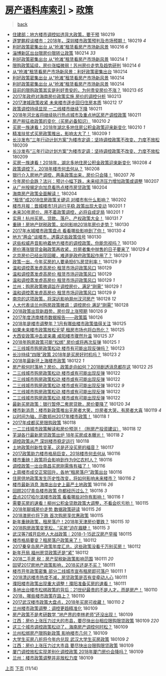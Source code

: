 [房产语料库索引](../../README.md)  > [政策](政策.md)
====
> [back](../README.md)

- [住建部：地方楼市调控如违背大政策，要干预](http://jkwz.applinzi.com/ittc/7071879657001845776.html#%E4%BD%8F%E5%BB%BA%E9%83%A8%EF%BC%9A%E5%9C%B0%E6%96%B9%E6%A5%BC%E5%B8%82%E8%B0%83%E6%8E%A7%E5%A6%82%E8%BF%9D%E8%83%8C%E5%A4%A7%E6%94%BF%E7%AD%96%EF%BC%8C%E8%A6%81%E5%B9%B2%E9%A2%84) 180219  
- [逐梦鹏程谈楼市：2018年，深圳楼市政策预判及市场预期！](http://jkwz.applinzi.com/ittc/7071473352709768208.html#%E9%80%90%E6%A2%A6%E9%B9%8F%E7%A8%8B%E8%B0%88%E6%A5%BC%E5%B8%82%EF%BC%9A2018%E5%B9%B4%EF%BC%8C%E6%B7%B1%E5%9C%B3%E6%A5%BC%E5%B8%82%E6%94%BF%E7%AD%96%E9%A2%84%E5%88%A4%E5%8F%8A%E5%B8%82%E5%9C%BA%E9%A2%84%E6%9C%9F%EF%BC%81) 180219 *4* 
- [利好政策密集出台 从“抢滩”租赁看房产市场新风景](http://jkwz.applinzi.com/ittc/7070596034495775760.html#%E5%88%A9%E5%A5%BD%E6%94%BF%E7%AD%96%E5%AF%86%E9%9B%86%E5%87%BA%E5%8F%B0+%E4%BB%8E%E2%80%9C%E6%8A%A2%E6%BB%A9%E2%80%9D%E7%A7%9F%E8%B5%81%E7%9C%8B%E6%88%BF%E4%BA%A7%E5%B8%82%E5%9C%BA%E6%96%B0%E9%A3%8E%E6%99%AF) 180216 *6* 
- [淄博新区出台限房价限转让政策](http://jkwz.applinzi.com/ittc/7070014641571103754.html#%E6%B7%84%E5%8D%9A%E6%96%B0%E5%8C%BA%E5%87%BA%E5%8F%B0%E9%99%90%E6%88%BF%E4%BB%B7%E9%99%90%E8%BD%AC%E8%AE%A9%E6%94%BF%E7%AD%96) 180214 *33* 
- [利好政策密集出台 从“抢滩”租赁看房产市场新风景](http://jkwz.applinzi.com/ittc/7069895047787316231.html#%E5%88%A9%E5%A5%BD%E6%94%BF%E7%AD%96%E5%AF%86%E9%9B%86%E5%87%BA%E5%8F%B0+%E4%BB%8E%E2%80%9C%E6%8A%A2%E6%BB%A9%E2%80%9D%E7%A7%9F%E8%B5%81%E7%9C%8B%E6%88%BF%E4%BA%A7%E5%B8%82%E5%9C%BA%E6%96%B0%E9%A3%8E%E6%99%AF) 180214 *1* 
- [限购政策延续，房价涨幅微弱！苏州房价走势及趋势研判](http://jkwz.applinzi.com/ittc/7069891000728552464.html#%E9%99%90%E8%B4%AD%E6%94%BF%E7%AD%96%E5%BB%B6%E7%BB%AD%EF%BC%8C%E6%88%BF%E4%BB%B7%E6%B6%A8%E5%B9%85%E5%BE%AE%E5%BC%B1%EF%BC%81%E8%8B%8F%E5%B7%9E%E6%88%BF%E4%BB%B7%E8%B5%B0%E5%8A%BF%E5%8F%8A%E8%B6%8B%E5%8A%BF%E7%A0%94%E5%88%A4) 180214 *6* 
- [从“抢滩”租赁看房产市场新风景：利好政策密集出台](http://jkwz.applinzi.com/ittc/7069890052207674384.html#%E4%BB%8E%E2%80%9C%E6%8A%A2%E6%BB%A9%E2%80%9D%E7%A7%9F%E8%B5%81%E7%9C%8B%E6%88%BF%E4%BA%A7%E5%B8%82%E5%9C%BA%E6%96%B0%E9%A3%8E%E6%99%AF%EF%BC%9A%E5%88%A9%E5%A5%BD%E6%94%BF%E7%AD%96%E5%AF%86%E9%9B%86%E5%87%BA%E5%8F%B0) 180214  
- [利好政策密集出台 从“抢滩”租赁看房产市场新风景](http://jkwz.applinzi.com/ittc/7069883143274628107.html#%E5%88%A9%E5%A5%BD%E6%94%BF%E7%AD%96%E5%AF%86%E9%9B%86%E5%87%BA%E5%8F%B0+%E4%BB%8E%E2%80%9C%E6%8A%A2%E6%BB%A9%E2%80%9D%E7%A7%9F%E8%B5%81%E7%9C%8B%E6%88%BF%E4%BA%A7%E5%B8%82%E5%9C%BA%E6%96%B0%E9%A3%8E%E6%99%AF) 180214  
- [利好政策密集出台 从“抢滩”租赁看房产市场新风景](http://jkwz.applinzi.com/ittc/7069880922168361991.html#%E5%88%A9%E5%A5%BD%E6%94%BF%E7%AD%96%E5%AF%86%E9%9B%86%E5%87%BA%E5%8F%B0+%E4%BB%8E%E2%80%9C%E6%8A%A2%E6%BB%A9%E2%80%9D%E7%A7%9F%E8%B5%81%E7%9C%8B%E6%88%BF%E4%BA%A7%E5%B8%82%E5%9C%BA%E6%96%B0%E9%A3%8E%E6%99%AF) 180214  
- [目前的限购政策其实是利好贵安的，为何贵安房价不涨？](http://jkwz.applinzi.com/ittc/7069710611577832465.html#%E7%9B%AE%E5%89%8D%E7%9A%84%E9%99%90%E8%B4%AD%E6%94%BF%E7%AD%96%E5%85%B6%E5%AE%9E%E6%98%AF%E5%88%A9%E5%A5%BD%E8%B4%B5%E5%AE%89%E7%9A%84%EF%BC%8C%E4%B8%BA%E4%BD%95%E8%B4%B5%E5%AE%89%E6%88%BF%E4%BB%B7%E4%B8%8D%E6%B6%A8%EF%BC%9F) 180213 *65* 
- [2017年政府对海南房价政策实施 房价的调控分析](http://jkwz.applinzi.com/ittc/7069522580845626378.html#2017%E5%B9%B4%E6%94%BF%E5%BA%9C%E5%AF%B9%E6%B5%B7%E5%8D%97%E6%88%BF%E4%BB%B7%E6%94%BF%E7%AD%96%E5%AE%9E%E6%96%BD+%E6%88%BF%E4%BB%B7%E7%9A%84%E8%B0%83%E6%8E%A7%E5%88%86%E6%9E%90) 180213  
- [2017津城政策收紧 未来楼市逐步回归住房本质](http://jkwz.applinzi.com/ittc/7069110098528306186.html#2017%E6%B4%A5%E5%9F%8E%E6%94%BF%E7%AD%96%E6%94%B6%E7%B4%A7+%E6%9C%AA%E6%9D%A5%E6%A5%BC%E5%B8%82%E9%80%90%E6%AD%A5%E5%9B%9E%E5%BD%92%E4%BD%8F%E6%88%BF%E6%9C%AC%E8%B4%A8) 180212 *17* 
- [政策调控持续显现 一二线楼市继续下降](http://jkwz.applinzi.com/ittc/7068862009565512711.html#%E6%94%BF%E7%AD%96%E8%B0%83%E6%8E%A7%E6%8C%81%E7%BB%AD%E6%98%BE%E7%8E%B0+%E4%B8%80%E4%BA%8C%E7%BA%BF%E6%A5%BC%E5%B8%82%E7%BB%A7%E7%BB%AD%E4%B8%8B%E9%99%8D) 180211  
- [2018年河北省将继续执行热点城市及重点地区房产调控政策](http://jkwz.applinzi.com/ittc/7068799891386401809.html#2018%E5%B9%B4%E6%B2%B3%E5%8C%97%E7%9C%81%E5%B0%86%E7%BB%A7%E7%BB%AD%E6%89%A7%E8%A1%8C%E7%83%AD%E7%82%B9%E5%9F%8E%E5%B8%82%E5%8F%8A%E9%87%8D%E7%82%B9%E5%9C%B0%E5%8C%BA%E6%88%BF%E4%BA%A7%E8%B0%83%E6%8E%A7%E6%94%BF%E7%AD%96) 180211  
- [房产税征收政策的变化（买房必备知识）](http://jkwz.applinzi.com/ittc/7066904143879210001.html#%E6%88%BF%E4%BA%A7%E7%A8%8E%E5%BE%81%E6%94%B6%E6%94%BF%E7%AD%96%E7%9A%84%E5%8F%98%E5%8C%96%EF%BC%88%E4%B9%B0%E6%88%BF%E5%BF%85%E5%A4%87%E7%9F%A5%E8%AF%86%EF%BC%89) 180210 *2* 
- [买房一族速看！2018年湖北多地住房公积金政策迎来新变化](http://jkwz.applinzi.com/ittc/7068298626390819851.html#%E4%B9%B0%E6%88%BF%E4%B8%80%E6%97%8F%E9%80%9F%E7%9C%8B%EF%BC%812018%E5%B9%B4%E6%B9%96%E5%8C%97%E5%A4%9A%E5%9C%B0%E4%BD%8F%E6%88%BF%E5%85%AC%E7%A7%AF%E9%87%91%E6%94%BF%E7%AD%96%E8%BF%8E%E6%9D%A5%E6%96%B0%E5%8F%98%E5%8C%96) 180210 *1* 
- [精准扶贫式买房政策推出，影响太大了！](http://jkwz.applinzi.com/ittc/7068015231668585488.html#%E7%B2%BE%E5%87%86%E6%89%B6%E8%B4%AB%E5%BC%8F%E4%B9%B0%E6%88%BF%E6%94%BF%E7%AD%96%E6%8E%A8%E5%87%BA%EF%BC%8C%E5%BD%B1%E5%93%8D%E5%A4%AA%E5%A4%A7%E4%BA%86%EF%BC%81) 180209 *1* 
- [长沙发布“三年行动计划方案”为楼市定调：坚持调控政策不改变、力度不放松](http://jkwz.applinzi.com/ittc/7068010707843286033.html#%E9%95%BF%E6%B2%99%E5%8F%91%E5%B8%83%E2%80%9C%E4%B8%89%E5%B9%B4%E8%A1%8C%E5%8A%A8%E8%AE%A1%E5%88%92%E6%96%B9%E6%A1%88%E2%80%9D%E4%B8%BA%E6%A5%BC%E5%B8%82%E5%AE%9A%E8%B0%83%EF%BC%9A%E5%9D%9A%E6%8C%81%E8%B0%83%E6%8E%A7%E6%94%BF%E7%AD%96%E4%B8%8D%E6%94%B9%E5%8F%98%E3%80%81%E5%8A%9B%E5%BA%A6%E4%B8%8D%E6%94%BE%E6%9D%BE) 180209  
- [长沙发布“三年行动计划方案”为楼市定调：坚持调控政策不改变、力度不放松](http://jkwz.applinzi.com/ittc/7068001225432105991.html#%E9%95%BF%E6%B2%99%E5%8F%91%E5%B8%83%E2%80%9C%E4%B8%89%E5%B9%B4%E8%A1%8C%E5%8A%A8%E8%AE%A1%E5%88%92%E6%96%B9%E6%A1%88%E2%80%9D%E4%B8%BA%E6%A5%BC%E5%B8%82%E5%AE%9A%E8%B0%83%EF%BC%9A%E5%9D%9A%E6%8C%81%E8%B0%83%E6%8E%A7%E6%94%BF%E7%AD%96%E4%B8%8D%E6%94%B9%E5%8F%98%E3%80%81%E5%8A%9B%E5%BA%A6%E4%B8%8D%E6%94%BE%E6%9D%BE) 180209  
- [买房一族速看！2018年，湖北多地住房公积金政策迎来新变化](http://jkwz.applinzi.com/ittc/7067830412363957258.html#%E4%B9%B0%E6%88%BF%E4%B8%80%E6%97%8F%E9%80%9F%E7%9C%8B%EF%BC%812018%E5%B9%B4%EF%BC%8C%E6%B9%96%E5%8C%97%E5%A4%9A%E5%9C%B0%E4%BD%8F%E6%88%BF%E5%85%AC%E7%A7%AF%E9%87%91%E6%94%BF%E7%AD%96%E8%BF%8E%E6%9D%A5%E6%96%B0%E5%8F%98%E5%8C%96) 180208 *4* 
- [政策调控下，2018年楼市何去何从？](http://jkwz.applinzi.com/ittc/7067681610814456849.html#%E6%94%BF%E7%AD%96%E8%B0%83%E6%8E%A7%E4%B8%8B%EF%BC%8C2018%E5%B9%B4%E6%A5%BC%E5%B8%82%E4%BD%95%E5%8E%BB%E4%BD%95%E4%BB%8E%EF%BC%9F) 180208  
- [银行介入房地产调控，两条政策出来，房价只会降！](http://jkwz.applinzi.com/ittc/7067464420119020561.html#%E9%93%B6%E8%A1%8C%E4%BB%8B%E5%85%A5%E6%88%BF%E5%9C%B0%E4%BA%A7%E8%B0%83%E6%8E%A7%EF%BC%8C%E4%B8%A4%E6%9D%A1%E6%94%BF%E7%AD%96%E5%87%BA%E6%9D%A5%EF%BC%8C%E6%88%BF%E4%BB%B7%E5%8F%AA%E4%BC%9A%E9%99%8D%EF%BC%81) 180207 *76* 
- [今年房价会跌？法兴：预计小幅下跌，未来经济压力增加政策或调整](http://jkwz.applinzi.com/ittc/7067330686354981899.html#%E4%BB%8A%E5%B9%B4%E6%88%BF%E4%BB%B7%E4%BC%9A%E8%B7%8C%EF%BC%9F%E6%B3%95%E5%85%B4%EF%BC%9A%E9%A2%84%E8%AE%A1%E5%B0%8F%E5%B9%85%E4%B8%8B%E8%B7%8C%EF%BC%8C%E6%9C%AA%E6%9D%A5%E7%BB%8F%E6%B5%8E%E5%8E%8B%E5%8A%9B%E5%A2%9E%E5%8A%A0%E6%94%BF%E7%AD%96%E6%88%96%E8%B0%83%E6%95%B4) 180207  
- [从广州按揭定向加息看热点楼市房贷政策](http://jkwz.applinzi.com/ittc/7066363395928753159.html#%E4%BB%8E%E5%B9%BF%E5%B7%9E%E6%8C%89%E6%8F%AD%E5%AE%9A%E5%90%91%E5%8A%A0%E6%81%AF%E7%9C%8B%E7%83%AD%E7%82%B9%E6%A5%BC%E5%B8%82%E6%88%BF%E8%B4%B7%E6%94%BF%E7%AD%96) 180204  
- [海南房产政策全面解读！](http://jkwz.applinzi.com/ittc/7066263506242765834.html#%E6%B5%B7%E5%8D%97%E6%88%BF%E4%BA%A7%E6%94%BF%E7%AD%96%E5%85%A8%E9%9D%A2%E8%A7%A3%E8%AF%BB%EF%BC%81) 180204  
- [“租赁”成2018住房政策关键词 对楼市有什么影响？](http://jkwz.applinzi.com/ittc/7065510901614904337.html#%E2%80%9C%E7%A7%9F%E8%B5%81%E2%80%9D%E6%88%902018%E4%BD%8F%E6%88%BF%E6%94%BF%E7%AD%96%E5%85%B3%E9%94%AE%E8%AF%8D+%E5%AF%B9%E6%A5%BC%E5%B8%82%E6%9C%89%E4%BB%80%E4%B9%88%E5%BD%B1%E5%93%8D%EF%BC%9F) 180202  
- [楼市月报：晋城楼市1月运行平稳 政策出现大变动](http://jkwz.applinzi.com/ittc/7065073827044656145.html#%E6%A5%BC%E5%B8%82%E6%9C%88%E6%8A%A5%EF%BC%9A%E6%99%8B%E5%9F%8E%E6%A5%BC%E5%B8%821%E6%9C%88%E8%BF%90%E8%A1%8C%E5%B9%B3%E7%A8%B3+%E6%94%BF%E7%AD%96%E5%87%BA%E7%8E%B0%E5%A4%A7%E5%8F%98%E5%8A%A8) 180201 *1* 
- [未来30年房价，用不着政策调控，必将自成定局](http://jkwz.applinzi.com/ittc/7063210327691232273.html#%E6%9C%AA%E6%9D%A530%E5%B9%B4%E6%88%BF%E4%BB%B7%EF%BC%8C%E7%94%A8%E4%B8%8D%E7%9D%80%E6%94%BF%E7%AD%96%E8%B0%83%E6%8E%A7%EF%BC%8C%E5%BF%85%E5%B0%86%E8%87%AA%E6%88%90%E5%AE%9A%E5%B1%80) 180201 *1* 
- [实用！杭州买房、贷款、落户、产权政策大全！](http://jkwz.applinzi.com/ittc/7064800785567581191.html#%E5%AE%9E%E7%94%A8%EF%BC%81%E6%9D%AD%E5%B7%9E%E4%B9%B0%E6%88%BF%E3%80%81%E8%B4%B7%E6%AC%BE%E3%80%81%E8%90%BD%E6%88%B7%E3%80%81%E4%BA%A7%E6%9D%83%E6%94%BF%E7%AD%96%E5%A4%A7%E5%85%A8%EF%BC%81) 180131 *7* 
- [重磅！房地产财税政策，如何影响2018年房价走势？](http://jkwz.applinzi.com/ittc/7064443564430197766.html#%E9%87%8D%E7%A3%85%EF%BC%81%E6%88%BF%E5%9C%B0%E4%BA%A7%E8%B4%A2%E7%A8%8E%E6%94%BF%E7%AD%96%EF%BC%8C%E5%A6%82%E4%BD%95%E5%BD%B1%E5%93%8D2018%E5%B9%B4%E6%88%BF%E4%BB%B7%E8%B5%B0%E5%8A%BF%EF%BC%9F) 180130  
- [2017年水城楼市政策盘点 看看哪些影响到了你！](http://jkwz.applinzi.com/ittc/7064299582693835783.html#2017%E5%B9%B4%E6%B0%B4%E5%9F%8E%E6%A5%BC%E5%B8%82%E6%94%BF%E7%AD%96%E7%9B%98%E7%82%B9+%E7%9C%8B%E7%9C%8B%E5%93%AA%E4%BA%9B%E5%BD%B1%E5%93%8D%E5%88%B0%E4%BA%86%E4%BD%A0%EF%BC%81) 180130 *4* 
- [地方“两会”谈楼市，透露这些政策信号](http://jkwz.applinzi.com/ittc/7064298418493457419.html#%E5%9C%B0%E6%96%B9%E2%80%9C%E4%B8%A4%E4%BC%9A%E2%80%9D%E8%B0%88%E6%A5%BC%E5%B8%82%EF%BC%8C%E9%80%8F%E9%9C%B2%E8%BF%99%E4%BA%9B%E6%94%BF%E7%AD%96%E4%BF%A1%E5%8F%B7) 180130  
- [这些权威声音影响着地方楼市的调控政策，你能忽视吗？](http://jkwz.applinzi.com/ittc/7064271614999266311.html#%E8%BF%99%E4%BA%9B%E6%9D%83%E5%A8%81%E5%A3%B0%E9%9F%B3%E5%BD%B1%E5%93%8D%E7%9D%80%E5%9C%B0%E6%96%B9%E6%A5%BC%E5%B8%82%E7%9A%84%E8%B0%83%E6%8E%A7%E6%94%BF%E7%AD%96%EF%BC%8C%E4%BD%A0%E8%83%BD%E5%BF%BD%E8%A7%86%E5%90%97%EF%BC%9F) 180130  
- [房价滞涨银贷金融政策再收紧，炒房者集中抛售的日子要来了](http://jkwz.applinzi.com/ittc/7064149980162294794.html#%E6%88%BF%E4%BB%B7%E6%BB%9E%E6%B6%A8%E9%93%B6%E8%B4%B7%E9%87%91%E8%9E%8D%E6%94%BF%E7%AD%96%E5%86%8D%E6%94%B6%E7%B4%A7%EF%BC%8C%E7%82%92%E6%88%BF%E8%80%85%E9%9B%86%E4%B8%AD%E6%8A%9B%E5%94%AE%E7%9A%84%E6%97%A5%E5%AD%90%E8%A6%81%E6%9D%A5%E4%BA%86) 180129 *4* 
- [北京房价已经出现回暖，难道是政府政策起作用了？](http://jkwz.applinzi.com/ittc/7063954904899388427.html#%E5%8C%97%E4%BA%AC%E6%88%BF%E4%BB%B7%E5%B7%B2%E7%BB%8F%E5%87%BA%E7%8E%B0%E5%9B%9E%E6%9A%96%EF%BC%8C%E9%9A%BE%E9%81%93%E6%98%AF%E6%94%BF%E5%BA%9C%E6%94%BF%E7%AD%96%E8%B5%B7%E4%BD%9C%E7%94%A8%E4%BA%86%EF%BC%9F) 180129 *1* 
- [政策一出，今年买房的人要承担6%房贷利率！](http://jkwz.applinzi.com/ittc/7063949755875329040.html#%E6%94%BF%E7%AD%96%E4%B8%80%E5%87%BA%EF%BC%8C%E4%BB%8A%E5%B9%B4%E4%B9%B0%E6%88%BF%E7%9A%84%E4%BA%BA%E8%A6%81%E6%89%BF%E6%8B%856%25%E6%88%BF%E8%B4%B7%E5%88%A9%E7%8E%87%EF%BC%81) 180129 *9* 
- [温和调控蒸发虚高房价 租赁市场迎政策风口](http://jkwz.applinzi.com/ittc/7063928736372491270.html#%E6%B8%A9%E5%92%8C%E8%B0%83%E6%8E%A7%E8%92%B8%E5%8F%91%E8%99%9A%E9%AB%98%E6%88%BF%E4%BB%B7+%E7%A7%9F%E8%B5%81%E5%B8%82%E5%9C%BA%E8%BF%8E%E6%94%BF%E7%AD%96%E9%A3%8E%E5%8F%A3) 180129  
- [温和调控蒸发虚高房价 租赁市场迎政策风口](http://jkwz.applinzi.com/ittc/7063927962393379847.html#%E6%B8%A9%E5%92%8C%E8%B0%83%E6%8E%A7%E8%92%B8%E5%8F%91%E8%99%9A%E9%AB%98%E6%88%BF%E4%BB%B7+%E7%A7%9F%E8%B5%81%E5%B8%82%E5%9C%BA%E8%BF%8E%E6%94%BF%E7%AD%96%E9%A3%8E%E5%8F%A3) 180129  
- [温和调控蒸发虚高房价 租赁市场迎政策风口](http://jkwz.applinzi.com/ittc/7063908588722848785.html#%E6%B8%A9%E5%92%8C%E8%B0%83%E6%8E%A7%E8%92%B8%E5%8F%91%E8%99%9A%E9%AB%98%E6%88%BF%E4%BB%B7+%E7%A7%9F%E8%B5%81%E5%B8%82%E5%9C%BA%E8%BF%8E%E6%94%BF%E7%AD%96%E9%A3%8E%E5%8F%A3) 180129 *1* 
- [兰州；购房政策微调旨在调控房价，满足“刚需”](http://jkwz.applinzi.com/ittc/7063761700207985670.html#%E5%85%B0%E5%B7%9E%EF%BC%9B%E8%B4%AD%E6%88%BF%E6%94%BF%E7%AD%96%E5%BE%AE%E8%B0%83%E6%97%A8%E5%9C%A8%E8%B0%83%E6%8E%A7%E6%88%BF%E4%BB%B7%EF%BC%8C%E6%BB%A1%E8%B6%B3%E2%80%9C%E5%88%9A%E9%9C%80%E2%80%9D) 180129 *1* 
- [温和调控蒸发虚高房价 租赁市场迎政策风口](http://jkwz.applinzi.com/ittc/7063865218491220999.html#%E6%B8%A9%E5%92%8C%E8%B0%83%E6%8E%A7%E8%92%B8%E5%8F%91%E8%99%9A%E9%AB%98%E6%88%BF%E4%BB%B7+%E7%A7%9F%E8%B5%81%E5%B8%82%E5%9C%BA%E8%BF%8E%E6%94%BF%E7%AD%96%E9%A3%8E%E5%8F%A3) 180129 *9* 
- [南京的这项政策，将深远影响滁州汊河房产](http://jkwz.applinzi.com/ittc/7063772207056946187.html#%E5%8D%97%E4%BA%AC%E7%9A%84%E8%BF%99%E9%A1%B9%E6%94%BF%E7%AD%96%EF%BC%8C%E5%B0%86%E6%B7%B1%E8%BF%9C%E5%BD%B1%E5%93%8D%E6%BB%81%E5%B7%9E%E6%B1%8A%E6%B2%B3%E6%88%BF%E4%BA%A7) 180128 *12* 
- [人大代表谈兰州购房政策微调：调控房价 满足“刚需”](http://jkwz.applinzi.com/ittc/7063635841828520977.html#%E4%BA%BA%E5%A4%A7%E4%BB%A3%E8%A1%A8%E8%B0%88%E5%85%B0%E5%B7%9E%E8%B4%AD%E6%88%BF%E6%94%BF%E7%AD%96%E5%BE%AE%E8%B0%83%EF%BC%9A%E8%B0%83%E6%8E%A7%E6%88%BF%E4%BB%B7+%E6%BB%A1%E8%B6%B3%E2%80%9C%E5%88%9A%E9%9C%80%E2%80%9D) 180128  
- [2018政策出现新趋势，房价现上涨预期](http://jkwz.applinzi.com/ittc/7062899934485808145.html#2018%E6%94%BF%E7%AD%96%E5%87%BA%E7%8E%B0%E6%96%B0%E8%B6%8B%E5%8A%BF%EF%BC%8C%E6%88%BF%E4%BB%B7%E7%8E%B0%E4%B8%8A%E6%B6%A8%E9%A2%84%E6%9C%9F) 180126 *9* 
- [2017年度济南楼市数据报告——政策篇](http://jkwz.applinzi.com/ittc/7062859432034042887.html#2017%E5%B9%B4%E5%BA%A6%E6%B5%8E%E5%8D%97%E6%A5%BC%E5%B8%82%E6%95%B0%E6%8D%AE%E6%8A%A5%E5%91%8A%E2%80%94%E2%80%94%E6%94%BF%E7%AD%96%E7%AF%87) 180126  
- [2018年是楼市调整年？1月有哪些楼市政策值得关注](http://jkwz.applinzi.com/ittc/7062551213013206027.html#2018%E5%B9%B4%E6%98%AF%E6%A5%BC%E5%B8%82%E8%B0%83%E6%95%B4%E5%B9%B4%EF%BC%9F1%E6%9C%88%E6%9C%89%E5%93%AA%E4%BA%9B%E6%A5%BC%E5%B8%82%E6%94%BF%E7%AD%96%E5%80%BC%E5%BE%97%E5%85%B3%E6%B3%A8) 180125  
- [如果未来楼市政策放松无望 租房市场也将白热化？](http://jkwz.applinzi.com/ittc/7062535818160112647.html#%E5%A6%82%E6%9E%9C%E6%9C%AA%E6%9D%A5%E6%A5%BC%E5%B8%82%E6%94%BF%E7%AD%96%E6%94%BE%E6%9D%BE%E6%97%A0%E6%9C%9B+%E7%A7%9F%E6%88%BF%E5%B8%82%E5%9C%BA%E4%B9%9F%E5%B0%86%E7%99%BD%E7%83%AD%E5%8C%96%EF%BC%9F) 180125  
- [大西安政策冲击波来袭 咸阳楼市骤然升温](http://jkwz.applinzi.com/ittc/7062481838939833354.html#%E5%A4%A7%E8%A5%BF%E5%AE%89%E6%94%BF%E7%AD%96%E5%86%B2%E5%87%BB%E6%B3%A2%E6%9D%A5%E8%A2%AD+%E5%92%B8%E9%98%B3%E6%A5%BC%E5%B8%82%E9%AA%A4%E7%84%B6%E5%8D%87%E6%B8%A9) 180125 *37* 
- [2018年购房政策可能“松绑” 房价或将再次反弹](http://jkwz.applinzi.com/ittc/7062453606161056784.html#2018%E5%B9%B4%E8%B4%AD%E6%88%BF%E6%94%BF%E7%AD%96%E5%8F%AF%E8%83%BD%E2%80%9C%E6%9D%BE%E7%BB%91%E2%80%9D+%E6%88%BF%E4%BB%B7%E6%88%96%E5%B0%86%E5%86%8D%E6%AC%A1%E5%8F%8D%E5%BC%B9) 180125 *1* 
- [二三线城市购房政策松动 楼市有可能出现反弹吗？](http://jkwz.applinzi.com/ittc/7061803514236240906.html#%E4%BA%8C%E4%B8%89%E7%BA%BF%E5%9F%8E%E5%B8%82%E8%B4%AD%E6%88%BF%E6%94%BF%E7%AD%96%E6%9D%BE%E5%8A%A8+%E6%A5%BC%E5%B8%82%E6%9C%89%E5%8F%AF%E8%83%BD%E5%87%BA%E7%8E%B0%E5%8F%8D%E5%BC%B9%E5%90%97%EF%BC%9F) 180123  
- [长沙持续“四限”政策 2018年是买房好时机吗？](http://jkwz.applinzi.com/ittc/7061788279328736272.html#%E9%95%BF%E6%B2%99%E6%8C%81%E7%BB%AD%E2%80%9C%E5%9B%9B%E9%99%90%E2%80%9D%E6%94%BF%E7%AD%96+2018%E5%B9%B4%E6%98%AF%E4%B9%B0%E6%88%BF%E5%A5%BD%E6%97%B6%E6%9C%BA%E5%90%97%EF%BC%9F) 180123 *2* 
- [2018年最新环上海楼市政策](http://jkwz.applinzi.com/ittc/7061443815041139722.html#2018%E5%B9%B4%E6%9C%80%E6%96%B0%E7%8E%AF%E4%B8%8A%E6%B5%B7%E6%A5%BC%E5%B8%82%E6%94%BF%E7%AD%96) 180122 *1* 
- [房产税何时落地？房价、政策走向如何？2018剧透消息都在这](http://jkwz.applinzi.com/ittc/7061438299116143627.html#%E6%88%BF%E4%BA%A7%E7%A8%8E%E4%BD%95%E6%97%B6%E8%90%BD%E5%9C%B0%EF%BC%9F%E6%88%BF%E4%BB%B7%E3%80%81%E6%94%BF%E7%AD%96%E8%B5%B0%E5%90%91%E5%A6%82%E4%BD%95%EF%BC%9F2018%E5%89%A7%E9%80%8F%E6%B6%88%E6%81%AF%E9%83%BD%E5%9C%A8%E8%BF%99) 180122 *25* 
- [二三线城市购房政策松动 楼市或有可能出现反弹](http://jkwz.applinzi.com/ittc/7061407864592008199.html#%E4%BA%8C%E4%B8%89%E7%BA%BF%E5%9F%8E%E5%B8%82%E8%B4%AD%E6%88%BF%E6%94%BF%E7%AD%96%E6%9D%BE%E5%8A%A8+%E6%A5%BC%E5%B8%82%E6%88%96%E6%9C%89%E5%8F%AF%E8%83%BD%E5%87%BA%E7%8E%B0%E5%8F%8D%E5%BC%B9) 180122  
- [二三线城市购房政策松动 楼市或有可能出现反弹](http://jkwz.applinzi.com/ittc/7061398865985405963.html#%E4%BA%8C%E4%B8%89%E7%BA%BF%E5%9F%8E%E5%B8%82%E8%B4%AD%E6%88%BF%E6%94%BF%E7%AD%96%E6%9D%BE%E5%8A%A8+%E6%A5%BC%E5%B8%82%E6%88%96%E6%9C%89%E5%8F%AF%E8%83%BD%E5%87%BA%E7%8E%B0%E5%8F%8D%E5%BC%B9) 180122  
- [二三线城市购房政策松动 楼市或有可能出现反弹](http://jkwz.applinzi.com/ittc/7061397185898218503.html#%E4%BA%8C%E4%B8%89%E7%BA%BF%E5%9F%8E%E5%B8%82%E8%B4%AD%E6%88%BF%E6%94%BF%E7%AD%96%E6%9D%BE%E5%8A%A8+%E6%A5%BC%E5%B8%82%E6%88%96%E6%9C%89%E5%8F%AF%E8%83%BD%E5%87%BA%E7%8E%B0%E5%8F%8D%E5%BC%B9) 180122 *9* 
- [二三线城市购房政策松动 楼市或有可能出现反弹](http://jkwz.applinzi.com/ittc/7061393850344408074.html#%E4%BA%8C%E4%B8%89%E7%BA%BF%E5%9F%8E%E5%B8%82%E8%B4%AD%E6%88%BF%E6%94%BF%E7%AD%96%E6%9D%BE%E5%8A%A8+%E6%A5%BC%E5%B8%82%E6%88%96%E6%9C%89%E5%8F%AF%E8%83%BD%E5%87%BA%E7%8E%B0%E5%8F%8D%E5%BC%B9) 180122  
- [二三线城市购房政策松动 楼市或有可能出现反弹](http://jkwz.applinzi.com/ittc/7061354436243227658.html#%E4%BA%8C%E4%B8%89%E7%BA%BF%E5%9F%8E%E5%B8%82%E8%B4%AD%E6%88%BF%E6%94%BF%E7%AD%96%E6%9D%BE%E5%8A%A8+%E6%A5%BC%E5%B8%82%E6%88%96%E6%9C%89%E5%8F%AF%E8%83%BD%E5%87%BA%E7%8E%B0%E5%8F%8D%E5%BC%B9) 180122  
- [最新买房政策：银行暂停二套房贷款，房价要降了](http://jkwz.applinzi.com/ittc/7060628513248265223.html#%E6%9C%80%E6%96%B0%E4%B9%B0%E6%88%BF%E6%94%BF%E7%AD%96%EF%BC%9A%E9%93%B6%E8%A1%8C%E6%9A%82%E5%81%9C%E4%BA%8C%E5%A5%97%E6%88%BF%E8%B4%B7%E6%AC%BE%EF%BC%8C%E6%88%BF%E4%BB%B7%E8%A6%81%E9%99%8D%E4%BA%86) 180120 *34* 
- [楼市新消息：楼市新政策推出无房者大笑，炒房者大哭，有房者大喜](http://jkwz.applinzi.com/ittc/7060223835721171984.html#%E6%A5%BC%E5%B8%82%E6%96%B0%E6%B6%88%E6%81%AF%EF%BC%9A%E6%A5%BC%E5%B8%82%E6%96%B0%E6%94%BF%E7%AD%96%E6%8E%A8%E5%87%BA%E6%97%A0%E6%88%BF%E8%80%85%E5%A4%A7%E7%AC%91%EF%BC%8C%E7%82%92%E6%88%BF%E8%80%85%E5%A4%A7%E5%93%AD%EF%BC%8C%E6%9C%89%E6%88%BF%E8%80%85%E5%A4%A7%E5%96%9C) 180119 *4* 
- [以时间为轴，历数郑州2017年楼市政策！](http://jkwz.applinzi.com/ittc/7060021709548028934.html#%E4%BB%A5%E6%97%B6%E9%97%B4%E4%B8%BA%E8%BD%B4%EF%BC%8C%E5%8E%86%E6%95%B0%E9%83%91%E5%B7%9E2017%E5%B9%B4%E6%A5%BC%E5%B8%82%E6%94%BF%E7%AD%96%EF%BC%81) 180118 *1* 
- [2017年成都买房限购政策](http://jkwz.applinzi.com/ittc/7059975314946393099.html#2017%E5%B9%B4%E6%88%90%E9%83%BD%E4%B9%B0%E6%88%BF%E9%99%90%E8%B4%AD%E6%94%BF%E7%AD%96) 180118  
- [一二三线城市政策解读和房价预测！（附房产投资建议）](http://jkwz.applinzi.com/ittc/7059862744910529542.html#%E4%B8%80%E4%BA%8C%E4%B8%89%E7%BA%BF%E5%9F%8E%E5%B8%82%E6%94%BF%E7%AD%96%E8%A7%A3%E8%AF%BB%E5%92%8C%E6%88%BF%E4%BB%B7%E9%A2%84%E6%B5%8B%EF%BC%81%EF%BC%88%E9%99%84%E6%88%BF%E4%BA%A7%E6%8A%95%E8%B5%84%E5%BB%BA%E8%AE%AE%EF%BC%89) 180118 *12* 
- [芜湖各行最新房贷政策出炉 18年买房成本曝光！](http://jkwz.applinzi.com/ittc/7059839067192034321.html#%E8%8A%9C%E6%B9%96%E5%90%84%E8%A1%8C%E6%9C%80%E6%96%B0%E6%88%BF%E8%B4%B7%E6%94%BF%E7%AD%96%E5%87%BA%E7%82%89+18%E5%B9%B4%E4%B9%B0%E6%88%BF%E6%88%90%E6%9C%AC%E6%9B%9D%E5%85%89%EF%BC%81) 180118 *2* 
- [调控政策从严  深圳楼市稳定运行](http://jkwz.applinzi.com/ittc/7059701316807296010.html#%E8%B0%83%E6%8E%A7%E6%94%BF%E7%AD%96%E4%BB%8E%E4%B8%A5++%E6%B7%B1%E5%9C%B3%E6%A5%BC%E5%B8%82%E7%A8%B3%E5%AE%9A%E8%BF%90%E8%A1%8C) 180118  
- [土地政策创新性变革，这是还没买房的福音？](http://jkwz.applinzi.com/ittc/7059508514597110790.html#%E5%9C%9F%E5%9C%B0%E6%94%BF%E7%AD%96%E5%88%9B%E6%96%B0%E6%80%A7%E5%8F%98%E9%9D%A9%EF%BC%8C%E8%BF%99%E6%98%AF%E8%BF%98%E6%B2%A1%E4%B9%B0%E6%88%BF%E7%9A%84%E7%A6%8F%E9%9F%B3%EF%BC%9F) 180117  
- [2017政策助力楼市格局巨变，2018楼市何去何从](http://jkwz.applinzi.com/ittc/7059236644664640519.html#2017%E6%94%BF%E7%AD%96%E5%8A%A9%E5%8A%9B%E6%A5%BC%E5%B8%82%E6%A0%BC%E5%B1%80%E5%B7%A8%E5%8F%98%EF%BC%8C2018%E6%A5%BC%E5%B8%82%E4%BD%95%E5%8E%BB%E4%BD%95%E4%BB%8E) 180116  
- [楼市重磅！政策将会影响到作为9亿农村人？](http://jkwz.applinzi.com/ittc/7059221062179357707.html#%E6%A5%BC%E5%B8%82%E9%87%8D%E7%A3%85%EF%BC%81%E6%94%BF%E7%AD%96%E5%B0%86%E4%BC%9A%E5%BD%B1%E5%93%8D%E5%88%B0%E4%BD%9C%E4%B8%BA9%E4%BA%BF%E5%86%9C%E6%9D%91%E4%BA%BA%EF%BC%9F) 180116  
- [调控政策一出台南昌买房刚需族有福了！](http://jkwz.applinzi.com/ittc/7059203360782025738.html#%E8%B0%83%E6%8E%A7%E6%94%BF%E7%AD%96%E4%B8%80%E5%87%BA%E5%8F%B0%E5%8D%97%E6%98%8C%E4%B9%B0%E6%88%BF%E5%88%9A%E9%9C%80%E6%97%8F%E6%9C%89%E7%A6%8F%E4%BA%86%EF%BC%81) 180116  
- [上周楼市成交正常回升，各地“租房落户”政策出台](http://jkwz.applinzi.com/ittc/7059176837614142480.html#%E4%B8%8A%E5%91%A8%E6%A5%BC%E5%B8%82%E6%88%90%E4%BA%A4%E6%AD%A3%E5%B8%B8%E5%9B%9E%E5%8D%87%EF%BC%8C%E5%90%84%E5%9C%B0%E2%80%9C%E7%A7%9F%E6%88%BF%E8%90%BD%E6%88%B7%E2%80%9D%E6%94%BF%E7%AD%96%E5%87%BA%E5%8F%B0) 180116  
- [住房供地政策发生历史性改变，将如何影响未来楼市？](http://jkwz.applinzi.com/ittc/7059162869625521158.html#%E4%BD%8F%E6%88%BF%E4%BE%9B%E5%9C%B0%E6%94%BF%E7%AD%96%E5%8F%91%E7%94%9F%E5%8E%86%E5%8F%B2%E6%80%A7%E6%94%B9%E5%8F%98%EF%BC%8C%E5%B0%86%E5%A6%82%E4%BD%95%E5%BD%B1%E5%93%8D%E6%9C%AA%E6%9D%A5%E6%A5%BC%E5%B8%82%EF%BC%9F) 180116 *2* 
- [楼市最新消息 海南出台史上最严土地政策](http://jkwz.applinzi.com/ittc/7059145372503376902.html#%E6%A5%BC%E5%B8%82%E6%9C%80%E6%96%B0%E6%B6%88%E6%81%AF+%E6%B5%B7%E5%8D%97%E5%87%BA%E5%8F%B0%E5%8F%B2%E4%B8%8A%E6%9C%80%E4%B8%A5%E5%9C%9F%E5%9C%B0%E6%94%BF%E7%AD%96) 180116 *26* 
- [回顾2017青岛楼市政策 你都经历过么？](http://jkwz.applinzi.com/ittc/7059116804146725899.html#%E5%9B%9E%E9%A1%BE2017%E9%9D%92%E5%B2%9B%E6%A5%BC%E5%B8%82%E6%94%BF%E7%AD%96+%E4%BD%A0%E9%83%BD%E7%BB%8F%E5%8E%86%E8%BF%87%E4%B9%88%EF%BC%9F) 180116 *3* 
- [盘点2017哈尔滨楼市政策 看看哪些对你有影响！](http://jkwz.applinzi.com/ittc/7059098610384241680.html#%E7%9B%98%E7%82%B92017%E5%93%88%E5%B0%94%E6%BB%A8%E6%A5%BC%E5%B8%82%E6%94%BF%E7%AD%96+%E7%9C%8B%E7%9C%8B%E5%93%AA%E4%BA%9B%E5%AF%B9%E4%BD%A0%E6%9C%89%E5%BD%B1%E5%93%8D%EF%BC%81) 180116 *1* 
- [需要买房的速看！柳州公积金贷款政策大调整，不看会吃亏哟！](http://jkwz.applinzi.com/ittc/7058874747725546502.html#%E9%9C%80%E8%A6%81%E4%B9%B0%E6%88%BF%E7%9A%84%E9%80%9F%E7%9C%8B%EF%BC%81%E6%9F%B3%E5%B7%9E%E5%85%AC%E7%A7%AF%E9%87%91%E8%B4%B7%E6%AC%BE%E6%94%BF%E7%AD%96%E5%A4%A7%E8%B0%83%E6%95%B4%EF%BC%8C%E4%B8%8D%E7%9C%8B%E4%BC%9A%E5%90%83%E4%BA%8F%E5%93%9F%EF%BC%81) 180115  
- [2018年聊城房价走势 数据政策研读](http://jkwz.applinzi.com/ittc/7058859824702292998.html#2018%E5%B9%B4%E8%81%8A%E5%9F%8E%E6%88%BF%E4%BB%B7%E8%B5%B0%E5%8A%BF+%E6%95%B0%E6%8D%AE%E6%94%BF%E7%AD%96%E7%A0%94%E8%AF%BB) 180115 *26* 
- [2018澳房价将下跌 首次购房享优惠政策](http://jkwz.applinzi.com/ittc/7058850367247221767.html#2018%E6%BE%B3%E6%88%BF%E4%BB%B7%E5%B0%86%E4%B8%8B%E8%B7%8C+%E9%A6%96%E6%AC%A1%E8%B4%AD%E6%88%BF%E4%BA%AB%E4%BC%98%E6%83%A0%E6%94%BF%E7%AD%96) 180115  
- [新年重磅政策，租房落户！2018年天津房价要跌？](http://jkwz.applinzi.com/ittc/7058848295693059088.html#%E6%96%B0%E5%B9%B4%E9%87%8D%E7%A3%85%E6%94%BF%E7%AD%96%EF%BC%8C%E7%A7%9F%E6%88%BF%E8%90%BD%E6%88%B7%EF%BC%812018%E5%B9%B4%E5%A4%A9%E6%B4%A5%E6%88%BF%E4%BB%B7%E8%A6%81%E8%B7%8C%EF%BC%9F) 180115 *10* 
- [2018购房政策变宽松，“买房”迫在眉睫！](http://jkwz.applinzi.com/ittc/7058778679608345617.html#2018%E8%B4%AD%E6%88%BF%E6%94%BF%E7%AD%96%E5%8F%98%E5%AE%BD%E6%9D%BE%EF%BC%8C%E2%80%9C%E4%B9%B0%E6%88%BF%E2%80%9D%E8%BF%AB%E5%9C%A8%E7%9C%89%E7%9D%AB%EF%BC%81) 180115 *3* 
- [武汉等7城开启抢人大战政策｜2018-1-15武汉房产早报](http://jkwz.applinzi.com/ittc/7058721881220187146.html#%E6%AD%A6%E6%B1%89%E7%AD%897%E5%9F%8E%E5%BC%80%E5%90%AF%E6%8A%A2%E4%BA%BA%E5%A4%A7%E6%88%98%E6%94%BF%E7%AD%96%EF%BD%9C2018-1-15%E6%AD%A6%E6%B1%89%E6%88%BF%E4%BA%A7%E6%97%A9%E6%8A%A5) 180115  
- [楼市格局要变？租房落户政策来了！](http://jkwz.applinzi.com/ittc/7057766924497191947.html#%E6%A5%BC%E5%B8%82%E6%A0%BC%E5%B1%80%E8%A6%81%E5%8F%98%EF%BC%9F%E7%A7%9F%E6%88%BF%E8%90%BD%E6%88%B7%E6%94%BF%E7%AD%96%E6%9D%A5%E4%BA%86%EF%BC%81) 180112  
- [2017秦皇岛房产政策年度汇总，这些政策没看千万别买房！](http://jkwz.applinzi.com/ittc/7057727186306335751.html#2017%E7%A7%A6%E7%9A%87%E5%B2%9B%E6%88%BF%E4%BA%A7%E6%94%BF%E7%AD%96%E5%B9%B4%E5%BA%A6%E6%B1%87%E6%80%BB%EF%BC%8C%E8%BF%99%E4%BA%9B%E6%94%BF%E7%AD%96%E6%B2%A1%E7%9C%8B%E5%8D%83%E4%B8%87%E5%88%AB%E4%B9%B0%E6%88%BF%EF%BC%81) 180112  
- [新年开局 福州房贷政策还是“紧”](http://jkwz.applinzi.com/ittc/7057617789299196934.html#%E6%96%B0%E5%B9%B4%E5%BC%80%E5%B1%80+%E7%A6%8F%E5%B7%9E%E6%88%BF%E8%B4%B7%E6%94%BF%E7%AD%96%E8%BF%98%E6%98%AF%E2%80%9C%E7%B4%A7%E2%80%9D) 180112  
- [2018二手房 税：房产契税新政策影响范围](http://jkwz.applinzi.com/ittc/7057356580868064262.html#2018%E4%BA%8C%E6%89%8B%E6%88%BF+%E7%A8%8E%EF%BC%9A%E6%88%BF%E4%BA%A7%E5%A5%91%E7%A8%8E%E6%96%B0%E6%94%BF%E7%AD%96%E5%BD%B1%E5%93%8D%E8%8C%83%E5%9B%B4) 180111 *20* 
- [回望2017房地产政策影响，2018买还是不买？](http://jkwz.applinzi.com/ittc/7057292583246496774.html#%E5%9B%9E%E6%9C%9B2017%E6%88%BF%E5%9C%B0%E4%BA%A7%E6%94%BF%E7%AD%96%E5%BD%B1%E5%93%8D%EF%BC%8C2018%E4%B9%B0%E8%BF%98%E6%98%AF%E4%B8%8D%E4%B9%B0%EF%BC%9F) 180111  
- [楼市开年政策密集 部分二线城市宣布租房即可落户](http://jkwz.applinzi.com/ittc/7057253010336384007.html#%E6%A5%BC%E5%B8%82%E5%BC%80%E5%B9%B4%E6%94%BF%E7%AD%96%E5%AF%86%E9%9B%86+%E9%83%A8%E5%88%86%E4%BA%8C%E7%BA%BF%E5%9F%8E%E5%B8%82%E5%AE%A3%E5%B8%83%E7%A7%9F%E6%88%BF%E5%8D%B3%E5%8F%AF%E8%90%BD%E6%88%B7) 180111 *1* 
- [2018清远楼市热度不减，房贷政策是否有变牵动人心](http://jkwz.applinzi.com/ittc/7057240108476924945.html#2018%E6%B8%85%E8%BF%9C%E6%A5%BC%E5%B8%82%E7%83%AD%E5%BA%A6%E4%B8%8D%E5%87%8F%EF%BC%8C%E6%88%BF%E8%B4%B7%E6%94%BF%E7%AD%96%E6%98%AF%E5%90%A6%E6%9C%89%E5%8F%98%E7%89%B5%E5%8A%A8%E4%BA%BA%E5%BF%83) 180111  
- [濮阳楼市政策出现重大调整！濮阳准备买房的速看！](http://jkwz.applinzi.com/ittc/7057195524577297415.html#%E6%BF%AE%E9%98%B3%E6%A5%BC%E5%B8%82%E6%94%BF%E7%AD%96%E5%87%BA%E7%8E%B0%E9%87%8D%E5%A4%A7%E8%B0%83%E6%95%B4%EF%BC%81%E6%BF%AE%E9%98%B3%E5%87%86%E5%A4%87%E4%B9%B0%E6%88%BF%E7%9A%84%E9%80%9F%E7%9C%8B%EF%BC%81) 180111  
- [多地出台楼市松绑政策的背后：21世纪最贵的不是人才，而是房产！](http://jkwz.applinzi.com/ittc/7057014991117353991.html#%E5%A4%9A%E5%9C%B0%E5%87%BA%E5%8F%B0%E6%A5%BC%E5%B8%82%E6%9D%BE%E7%BB%91%E6%94%BF%E7%AD%96%E7%9A%84%E8%83%8C%E5%90%8E%EF%BC%9A21%E4%B8%96%E7%BA%AA%E6%9C%80%E8%B4%B5%E7%9A%84%E4%B8%8D%E6%98%AF%E4%BA%BA%E6%89%8D%EF%BC%8C%E8%80%8C%E6%98%AF%E6%88%BF%E4%BA%A7%EF%BC%81) 180110  
- [2018，哪些楼市政策在路上？](http://jkwz.applinzi.com/ittc/7056882328792466443.html#2018%EF%BC%8C%E5%93%AA%E4%BA%9B%E6%A5%BC%E5%B8%82%E6%94%BF%E7%AD%96%E5%9C%A8%E8%B7%AF%E4%B8%8A%EF%BC%9F) 180110  
- [2017武汉楼市政策大盘点，2018年买房可收藏！](http://jkwz.applinzi.com/ittc/7056865844166919174.html#2017%E6%AD%A6%E6%B1%89%E6%A5%BC%E5%B8%82%E6%94%BF%E7%AD%96%E5%A4%A7%E7%9B%98%E7%82%B9%EF%BC%8C2018%E5%B9%B4%E4%B9%B0%E6%88%BF%E5%8F%AF%E6%94%B6%E8%97%8F%EF%BC%81) 180110 *2* 
- [兰州楼市政策调整：调控更趋精准化](http://jkwz.applinzi.com/ittc/7056708632526193670.html#%E5%85%B0%E5%B7%9E%E6%A5%BC%E5%B8%82%E6%94%BF%E7%AD%96%E8%B0%83%E6%95%B4%EF%BC%9A%E8%B0%83%E6%8E%A7%E6%9B%B4%E8%B6%8B%E7%B2%BE%E5%87%86%E5%8C%96) 180109  
- [房产政策不是考研数学 “地产界的李林老师”还没出现！](http://jkwz.applinzi.com/ittc/7056661892058055696.html#%E6%88%BF%E4%BA%A7%E6%94%BF%E7%AD%96%E4%B8%8D%E6%98%AF%E8%80%83%E7%A0%94%E6%95%B0%E5%AD%A6+%E2%80%9C%E5%9C%B0%E4%BA%A7%E7%95%8C%E7%9A%84%E6%9D%8E%E6%9E%97%E8%80%81%E5%B8%88%E2%80%9D%E8%BF%98%E6%B2%A1%E5%87%BA%E7%8E%B0%EF%BC%81) 180109  
- [江西：房价上涨压力过大的市县，要尽快出台相应限购限贷政策](http://jkwz.applinzi.com/ittc/7056613094418023440.html#%E6%B1%9F%E8%A5%BF%EF%BC%9A%E6%88%BF%E4%BB%B7%E4%B8%8A%E6%B6%A8%E5%8E%8B%E5%8A%9B%E8%BF%87%E5%A4%A7%E7%9A%84%E5%B8%82%E5%8E%BF%EF%BC%8C%E8%A6%81%E5%B0%BD%E5%BF%AB%E5%87%BA%E5%8F%B0%E7%9B%B8%E5%BA%94%E9%99%90%E8%B4%AD%E9%99%90%E8%B4%B7%E6%94%BF%E7%AD%96) 180109 *220* 
- [这三个城市调控政策松动了，海南房产调控何时松？](http://jkwz.applinzi.com/ittc/7056583273231156235.html#%E8%BF%99%E4%B8%89%E4%B8%AA%E5%9F%8E%E5%B8%82%E8%B0%83%E6%8E%A7%E6%94%BF%E7%AD%96%E6%9D%BE%E5%8A%A8%E4%BA%86%EF%BC%8C%E6%B5%B7%E5%8D%97%E6%88%BF%E4%BA%A7%E8%B0%83%E6%8E%A7%E4%BD%95%E6%97%B6%E6%9D%BE%EF%BC%9F) 180109  
- [兰州松绑房产限购新政策 影响楼市几何？](http://jkwz.applinzi.com/ittc/7056576281452217351.html#%E5%85%B0%E5%B7%9E%E6%9D%BE%E7%BB%91%E6%88%BF%E4%BA%A7%E9%99%90%E8%B4%AD%E6%96%B0%E6%94%BF%E7%AD%96+%E5%BD%B1%E5%93%8D%E6%A5%BC%E5%B8%82%E5%87%A0%E4%BD%95%EF%BC%9F) 180109  
- [大学生买房八折将今年内兑现 武汉大学生买房政策](http://jkwz.applinzi.com/ittc/7056562283482711046.html#%E5%A4%A7%E5%AD%A6%E7%94%9F%E4%B9%B0%E6%88%BF%E5%85%AB%E6%8A%98%E5%B0%86%E4%BB%8A%E5%B9%B4%E5%86%85%E5%85%91%E7%8E%B0+%E6%AD%A6%E6%B1%89%E5%A4%A7%E5%AD%A6%E7%94%9F%E4%B9%B0%E6%88%BF%E6%94%BF%E7%AD%96) 180109 *2* 
- [江西：房价上涨压力过大市县 要尽快出台限购限贷政策](http://jkwz.applinzi.com/ittc/7056538300465021963.html#%E6%B1%9F%E8%A5%BF%EF%BC%9A%E6%88%BF%E4%BB%B7%E4%B8%8A%E6%B6%A8%E5%8E%8B%E5%8A%9B%E8%BF%87%E5%A4%A7%E5%B8%82%E5%8E%BF+%E8%A6%81%E5%B0%BD%E5%BF%AB%E5%87%BA%E5%8F%B0%E9%99%90%E8%B4%AD%E9%99%90%E8%B4%B7%E6%94%BF%E7%AD%96) 180109  
- [厦门调控放松实现差别化调控政策 2018年厦门房价会降吗？](http://jkwz.applinzi.com/ittc/7056520890710230023.html#%E5%8E%A6%E9%97%A8%E8%B0%83%E6%8E%A7%E6%94%BE%E6%9D%BE%E5%AE%9E%E7%8E%B0%E5%B7%AE%E5%88%AB%E5%8C%96%E8%B0%83%E6%8E%A7%E6%94%BF%E7%AD%96+2018%E5%B9%B4%E5%8E%A6%E9%97%A8%E6%88%BF%E4%BB%B7%E4%BC%9A%E9%99%8D%E5%90%97%EF%BC%9F) 180109  
- [兰州：楼市政策调整并非放松力度](http://jkwz.applinzi.com/ittc/7056480951914202123.html#%E5%85%B0%E5%B7%9E%EF%BC%9A%E6%A5%BC%E5%B8%82%E6%94%BF%E7%AD%96%E8%B0%83%E6%95%B4%E5%B9%B6%E9%9D%9E%E6%94%BE%E6%9D%BE%E5%8A%9B%E5%BA%A6) 180109  


 [上页](政策12.md) [下页](政策10.md)          (11/14)
